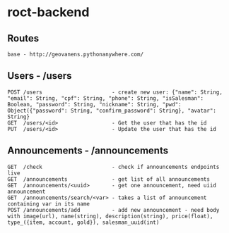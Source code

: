 # roct-backend

## Routes
    base - http://geovanens.pythonanywhere.com/
## Users - /users
    POST /users                      - create new user: {"name": String, "email": String, "cpf": String, "phone": String, "isSalesman": Boolean, "password": String, "nickname": String, "pwd": Object({"password": String, "confirm_password": String}, "avatar": String}
    GET  /users/<id>                 - Get the user that has the id
    PUT  /users/<id>                 - Update the user that has the id

## Announcements - /announcements
    GET  /check                      - check if announcements endpoints live
    GET  /announcements              - get list of all announcements
    GET  /announcements/<uuid>       - get one announcement, need uiid announcement
    GET  /announcements/search/<var> - takes a list of announcement containing var in its name
    POST /announcements/add          - add new announcement - need body with image(url), name(string), description(string), price(float), type_({item, account, gold}), salesman_uuid(int)
    
    
    
    
    
